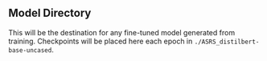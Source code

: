 ## Model Directory
This will be the destination for any fine-tuned model generated from training. Checkpoints will be placed here each epoch in ```./ASRS_distilbert-base-uncased```.
